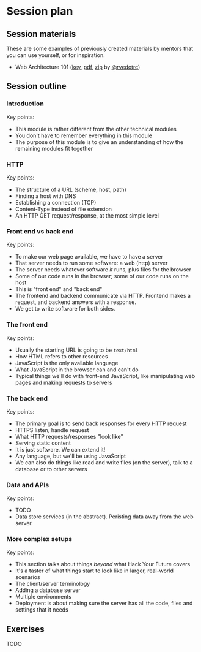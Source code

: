 # Session plan

## Session materials

These are some examples of previously created materials by mentors that you can use yourself, or for inspiration.

- Web Architecture 101 ([key](session-materials/web-architecture-101.key), [pdf](session-materials/web-architecture-101.pdf), [zip](session-materials/web-architecture-101.zip) by [@rvedotrc](https://github.com/rvedotrc))

## Session outline

### Introduction

Key points:

- This module is rather different from the other technical modules
- You don't have to remember everything in this module
- The purpose of this module is to give an understanding of how the remaining modules fit together

### HTTP

Key points:

- The structure of a URL (scheme, host, path)
- Finding a host with DNS
- Establishing a connection (TCP)
- Content-Type instead of file extension
- An HTTP GET request/response, at the most simple level

### Front end vs back end

Key points:

- To make our web page available, we have to have a server
- That server needs to run some software: a web (http) server
- The server needs whatever software _it_ runs, plus files for the browser
- Some of our code runs in the browser; some of our code runs on the host
- This is "front end" and "back end"
- The frontend and backend communicate via HTTP. Frontend makes a request, and backend answers with a response.
- We get to write software for both sides.

### The front end

Key points:

- Usually the starting URL is going to be `text/html`
- How HTML refers to other resources
- JavaScript is the only available language
- What JavaScript in the browser can and can't do
- Typical things we'll do with front-end JavaScript, like manipulating web pages and making requests to servers

### The back end

Key points:

- The primary goal is to send back responses for every HTTP request
- HTTPS listen, handle request
- What HTTP requests/responses "look like"
- Serving static content
- It is just software. We can extend it!
- Any language, but we'll be using JavaScript
- We can also do things like read and write files (on the server), talk to a database or to other servers

### Data and APIs

Key points:

- TODO
- Data store services (in the abstract). Peristing data away from the web server.

### More complex setups

Key points:

- This section talks about things _beyond_ what Hack Your Future covers
- It's a taster of what things start to look like in larger, real-world scenarios
- The client/server terminology
- Adding a database server
- Multiple environments
- Deployment is about making sure the server has all the code, files and settings that it needs

## Exercises

TODO
